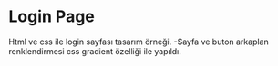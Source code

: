 # Login Page
Html ve css ile login sayfası tasarım örneği.
    -Sayfa ve buton arkaplan renklendirmesi css gradient özelliği ile yapıldı.